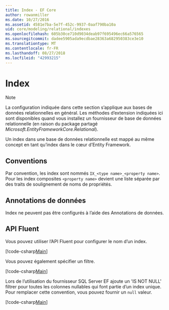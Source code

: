 ```yaml
---
title: Index - EF Core
author: rowanmiller
ms.date: 10/27/2016
ms.assetid: 4581e7ba-5e7f-452c-9937-0aaf790ba10a
uid: core/modeling/relational/indexes
ms.openlocfilehash: 605b30ce710d9034deab97f695496ec66a576565
ms.sourcegitcommit: dadee5905ada9ecdbae28363a682950383ce3e10
ms.translationtype: MT
ms.contentlocale: fr-FR
ms.lasthandoff: 08/27/2018
ms.locfileid: "42993215"
---
```

# <a name="indexes"></a>Index

> [!NOTE]  
> La configuration indiquée dans cette section s’applique aux bases de données relationnelles en général. Les méthodes d’extension indiquées ici sont disponibles quand vous installez un fournisseur de base de données relationnelle (en raison du package partagé *Microsoft.EntityFrameworkCore.Relational*).

Un index dans une base de données relationnelle est mappé au même concept en tant qu’index dans le cœur d’Entity Framework.

## <a name="conventions"></a>Conventions

Par convention, les index sont nommés `IX_<type name>_<property name>`. Pour les index composites `<property name>` devient une liste séparée par des traits de soulignement de noms de propriétés.

## <a name="data-annotations"></a>Annotations de données

Index ne peuvent pas être configurés à l’aide des Annotations de données.

## <a name="fluent-api"></a>API Fluent

Vous pouvez utiliser l’API Fluent pour configurer le nom d’un index.

[!code-csharp[Main](../../../../samples/core/Modeling/FluentAPI/Samples/Relational/IndexName.cs?name=Model&highlight=9)]

Vous pouvez également spécifier un filtre.

[!code-csharp[Main](../../../../samples/core/Modeling/FluentAPI/Samples/Relational/IndexFilter.cs?name=Model&highlight=9)]

Lors de l’utilisation du fournisseur SQL Server EF ajoute un 'IS NOT NULL' filtrer pour toutes les colonnes nullables qui font partie d’un index unique. Pour remplacer cette convention, vous pouvez fournir un `null` valeur.

[!code-csharp[Main](../../../../samples/core/Modeling/FluentAPI/Samples/Relational/IndexNoFilter.cs?name=Model&highlight=10)]
